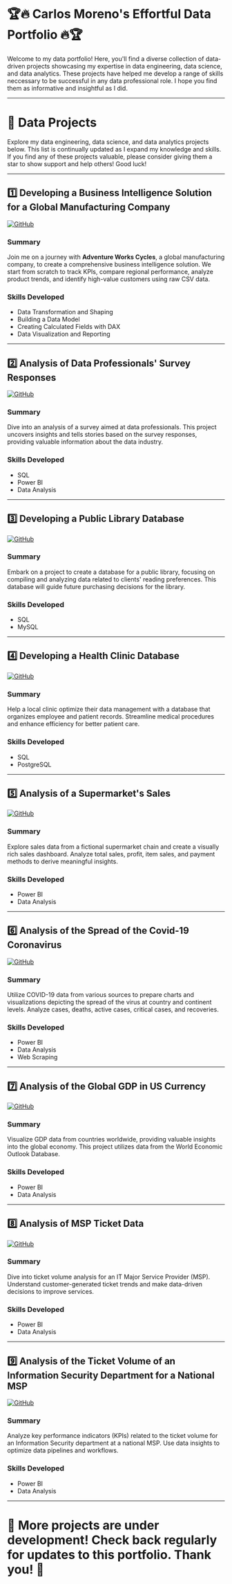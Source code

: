 # :trophy::fire: Carlos Moreno's Effortful Data Portfolio :fire::trophy:

Welcome to my data portfolio! Here, you'll find a diverse collection of data-driven projects showcasing my expertise in data engineering, data science, and data analytics. These projects have helped me develop a range of skills neccessary to be successful in any data professional role. I hope you find them as informative and insightful as I did.

---

# 📑 Data Projects

Explore my data engineering, data science, and data analytics projects below. This list is continually updated as I expand my knowledge and skills. If you find any of these projects valuable, please consider giving them a star to show support and help others! Good luck!

---

## :one: Developing a Business Intelligence Solution for a Global Manufacturing Company

[![GitHub](https://img.shields.io/badge/GitHub-View%20Project-181717?style=for-the-badge&logo=github)](https://github.com/CarlosOnDevOps/Projects/tree/main/AdventureWorks_Data_Exploration)

### Summary

Join me on a journey with **Adventure Works Cycles**, a global manufacturing company, to create a comprehensive business intelligence solution. We start from scratch to track KPIs, compare regional performance, analyze product trends, and identify high-value customers using raw CSV data.

### Skills Developed

- Data Transformation and Shaping
- Building a Data Model
- Creating Calculated Fields with DAX
- Data Visualization and Reporting

---

## :two: Analysis of Data Professionals' Survey Responses

[![GitHub](https://img.shields.io/badge/GitHub-View%20Project-181717?style=for-the-badge&logo=github)](https://github.com/CarlosOnDevOps/Projects/tree/main/DataPro_Survey_Analysis)

### Summary

Dive into an analysis of a survey aimed at data professionals. This project uncovers insights and tells stories based on the survey responses, providing valuable information about the data industry.

### Skills Developed

- SQL
- Power BI
- Data Analysis

---

## :three: Developing a Public Library Database

[![GitHub](https://img.shields.io/badge/GitHub-View%20Project-181717?style=for-the-badge&logo=github)](https://github.com/CarlosOnDevOps/Big_Data_Projects/tree/main/SQL_Projects/Library_Management_System)

### Summary

Embark on a project to create a database for a public library, focusing on compiling and analyzing data related to clients' reading preferences. This database will guide future purchasing decisions for the library.

### Skills Developed

- SQL
- MySQL

---

## :four: Developing a Health Clinic Database

[![GitHub](https://img.shields.io/badge/GitHub-View%20Project-181717?style=for-the-badge&logo=github)](https://github.com/CarlosOnDevOps/Big_Data_Projects/tree/main/SQL_Projects/Hospital_Management_System)

### Summary

Help a local clinic optimize their data management with a database that organizes employee and patient records. Streamline medical procedures and enhance efficiency for better patient care.

### Skills Developed

- SQL
- PostgreSQL

---

## :five: Analysis of a Supermarket's Sales

[![GitHub](https://img.shields.io/badge/GitHub-View%20Project-181717?style=for-the-badge&logo=github)](https://github.com/CarlosOnDevOps/Big_Data_Projects/tree/main/Power_BI_Projects/02_Sales_Dashboard)

### Summary

Explore sales data from a fictional supermarket chain and create a visually rich sales dashboard. Analyze total sales, profit, item sales, and payment methods to derive meaningful insights.

### Skills Developed

- Power BI
- Data Analysis

---

## :six: Analysis of the Spread of the Covid-19 Coronavirus

[![GitHub](https://img.shields.io/badge/GitHub-View%20Project-181717?style=for-the-badge&logo=github)](https://github.com/CarlosOnDevOps/Big_Data_Projects/tree/main/Power_BI_Projects/Coronavirus_Analysis)

### Summary

Utilize COVID-19 data from various sources to prepare charts and visualizations depicting the spread of the virus at country and continent levels. Analyze cases, deaths, active cases, critical cases, and recoveries.

### Skills Developed

- Power BI
- Data Analysis
- Web Scraping

---

## :seven: Analysis of the Global GDP in US Currency

[![GitHub](https://img.shields.io/badge/GitHub-View%20Project-181717?style=for-the-badge&logo=github)](https://github.com/CarlosOnDevOps/Big_Data_Projects/tree/main/Power_BI_Projects/Global_GDP)

### Summary

Visualize GDP data from countries worldwide, providing valuable insights into the global economy. This project utilizes data from the World Economic Outlook Database.

### Skills Developed

- Power BI
- Data Analysis

---

## :eight: Analysis of MSP Ticket Data

[![GitHub](https://img.shields.io/badge/GitHub-View%20Project-181717?style=for-the-badge&logo=github)](https://github.com/CarlosOnDevOps/Big_Data_Projects/tree/main/Power_BI_Projects/MSP_Ticket_Analysis)

### Summary

Dive into ticket volume analysis for an IT Major Service Provider (MSP). Understand customer-generated ticket trends and make data-driven decisions to improve services.

### Skills Developed

- Power BI
- Data Analysis

---

## :nine: Analysis of the Ticket Volume of an Information Security Department for a National MSP

[![GitHub](https://img.shields.io/badge/GitHub-View%20Project-181717?style=for-the-badge&logo=github)](https://github.com/CarlosOnDevOps/Big_Data_Projects/tree/main/Power_BI_Projects/InfoSec_Department_Stats)

### Summary

Analyze key performance indicators (KPIs) related to the ticket volume for an Information Security department at a national MSP. Use data insights to optimize data pipelines and workflows.

### Skills Developed

- Power BI
- Data Analysis

---

# :construction: More projects are under development! Check back regularly for updates to this portfolio. Thank you! :construction:


